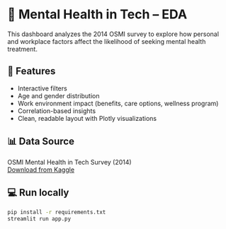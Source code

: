 # 🧠 Mental Health in Tech – EDA

This dashboard analyzes the 2014 OSMI survey to explore how personal and workplace factors affect the likelihood of seeking mental health treatment.

## 🚀 Features

- Interactive filters
- Age and gender distribution
- Work environment impact (benefits, care options, wellness program)
- Correlation-based insights
- Clean, readable layout with Plotly visualizations

## 📊 Data Source

OSMI Mental Health in Tech Survey (2014)  
[Download from Kaggle](https://www.kaggle.com/datasets/osmi/mental-health-in-tech-survey)

## 💻 Run locally

```bash
pip install -r requirements.txt
streamlit run app.py
```
